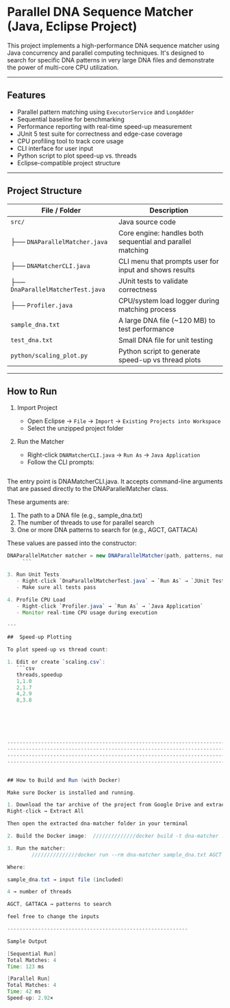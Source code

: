 # Parallel DNA Sequence Matcher (Java, Eclipse Project)

This project implements a high-performance DNA sequence matcher using Java concurrency and parallel computing techniques. It's designed to search for specific DNA patterns in very large DNA files and demonstrate the power of multi-core CPU utilization.

---

##  Features

-  Parallel pattern matching using `ExecutorService` and `LongAdder`
-  Sequential baseline for benchmarking
-  Performance reporting with real-time speed-up measurement
-  JUnit 5 test suite for correctness and edge-case coverage
-  CPU profiling tool to track core usage
-  CLI interface for user input
-  Python script to plot speed-up vs. threads
-  Eclipse-compatible project structure

---

##  Project Structure

| File / Folder            | Description                                           |
|--------------------------|-------------------------------------------------------|
| `src/`                   | Java source code                                      |
| ├── `DNAParallelMatcher.java` | Core engine: handles both sequential and parallel matching |
| ├── `DNAMatcherCLI.java`      | CLI menu that prompts user for input and shows results     |
| ├── `DnaParallelMatcherTest.java` | JUnit tests to validate correctness                   |
| ├── `Profiler.java`           | CPU/system load logger during matching process         |
| `sample_dna.txt`         | A large DNA file (~120 MB) to test performance          |
| `test_dna.txt`           | Small DNA file for unit testing                       |
| `python/scaling_plot.py` | Python script to generate speed-up vs thread plots    |

---

##  How to Run 

1. Import Project
   - Open Eclipse → `File` → `Import` → `Existing Projects into Workspace`
   - Select the unzipped project folder

2. Run the Matcher
   - Right-click `DNAMatcherCLI.java` → `Run As` → `Java Application`
   - Follow the CLI prompts:
     ```
The entry point is DNAMatcherCLI.java. It accepts command-line arguments that are passed directly to the DNAParallelMatcher class.

These arguments are:

1. The path to a DNA file (e.g., sample_dna.txt)
2. The number of threads to use for parallel search
3. One or more DNA patterns to search for (e.g., AGCT, GATTACA)

These values are passed into the constructor:

```java
DNAParallelMatcher matcher = new DNAParallelMatcher(path, patterns, numThreads)
     ```

3. Run Unit Tests
   - Right-click `DnaParallelMatcherTest.java` → `Run As` → `JUnit Test`
   - Make sure all tests pass 

4. Profile CPU Load
   - Right-click `Profiler.java` → `Run As` → `Java Application`
   - Monitor real-time CPU usage during execution

---

##  Speed-up Plotting

To plot speed-up vs thread count:

1. Edit or create `scaling.csv`:
   ```csv
   threads,speedup
   1,1.0
   2,1.7
   4,2.9
   8,3.8






-----------------------------------------------------------------------------------------
-----------------------------------------------------------------------------------------
-----------------------------------------------------------------------------------------
-----------------------------------------------------------------------------------------


## How to Build and Run (with Docker)

Make sure Docker is installed and running.

1. Download the tar archive of the project from Google Drive and extract it:
Right-click → Extract All

Then open the extracted dna-matcher folder in your terminal

2. Build the Docker image:	//////////////docker build -t dna-matcher . ////////////////

3. Run the matcher: 
		///////////////docker run --rm dna-matcher sample_dna.txt AGCT GATTACA 4////////////////////

Where:

sample_dna.txt → input file (included)

4 → number of threads

AGCT, GATTACA → patterns to search

feel free to change the inputs 

-----------------------------------------------------------

Sample Output

[Sequential Run]
Total Matches: 4
Time: 123 ms

[Parallel Run]
Total Matches: 4
Time: 42 ms
Speed-up: 2.92×
